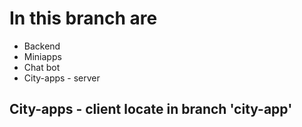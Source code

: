 # In this branch are
* Backend
* Miniapps 
* Chat bot
* City-apps - server

## City-apps - client locate in branch 'city-app'